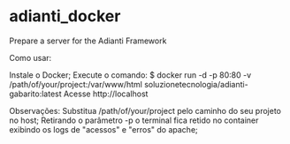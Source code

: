 # adianti_docker
Prepare a server for the Adianti Framework

Como usar:

Instale o Docker;
Execute o comando: $ docker run -d -p 80:80 -v /path/of/your/project:/var/www/html soluzionetecnologia/adianti-gabarito:latest
Acesse http://localhost

Observações:
Substitua /path/of/your/project pelo caminho do seu projeto no host;
Retirando o parâmetro -p o terminal fica retido no container exibindo os logs de "acessos" e "erros" do apache;
